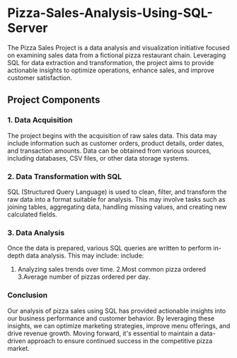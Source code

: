 # Pizza-Sales-Analysis-Using-SQL-Server
The Pizza Sales Project is a data analysis and visualization initiative focused on examining sales data from a fictional pizza restaurant chain. Leveraging SQL for data extraction and transformation, the project aims to provide actionable insights to optimize operations, enhance sales, and improve customer satisfaction.

## Project Components

### 1. Data Acquisition

The project begins with the acquisition of raw sales data. This data may include information such as customer orders, product details, order dates, and transaction amounts. Data can be obtained from various sources, including databases, CSV files, or other data storage systems.

### 2. Data Transformation with SQL

SQL (Structured Query Language) is used to clean, filter, and transform the raw data into a format suitable for analysis. This may involve tasks such as joining tables, aggregating data, handling missing values, and creating new calculated fields.

### 3. Data Analysis
Once the data is prepared, various SQL queries are written to perform in-depth data analysis. This may include:
include:
1. Analyzing sales trends over time.
2.Most common pizza ordered
3.Average number of pizzas ordered per day.

### Conclusion

Our analysis of pizza sales using SQL has provided actionable insights into our business performance and customer behavior. By leveraging these insights, we can optimize marketing strategies, improve menu offerings, and drive revenue growth. Moving forward, it's essential to maintain a data-driven approach to ensure continued success in the competitive pizza market.
